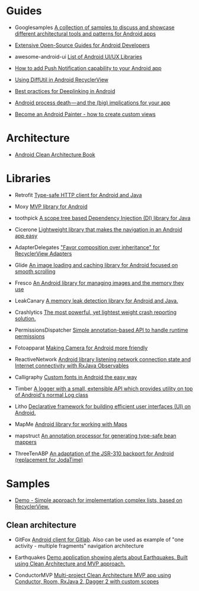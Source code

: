 # Guides

- Googlesamples [A collection of samples to discuss and showcase different architectural tools and patterns for Android apps](https://github.com/googlesamples/android-architecture)

- [Extensive Open-Source Guides for Android Developers](https://github.com/codepath/android_guides)

- awesome-android-ui [List of Android UI/UX Libraries](https://github.com/wasabeef/awesome-android-ui)

- [How to add Push Notification capability to your Android app](https://medium.com/@nileshsingh/how-to-add-push-notification-capability-to-your-android-app-a3cac745e56e)

- [Using DiffUtil in Android RecyclerView](https://medium.com/@iammert/using-diffutil-in-android-recyclerview-bdca8e4fbb00)

- [Best practices for Deeplinking in Android](https://proandroiddev.com/best-practices-for-deeplinking-in-android-1dc1ea060c0c)

- [Android process death — and the (big) implications for your app](https://medium.com/inloop/android-process-kill-and-the-big-implications-for-your-app-1ecbed4921cb)

- [Become an Android Painter - how to create custom views](https://android.jlelse.eu/become-an-android-painter-aadf91cec9d4)

# Architecture

- [Android Clean Architecture Book](https://github.com/AndroidArchitecture/AndroidArchitectureBook)

# Libraries

- Retrofit [Type-safe HTTP client for Android and Java](http://square.github.io/retrofit/)

- Moxy [MVP library for Android](https://github.com/Arello-Mobile/Moxy)

- toothpick [A scope tree based Dependency Injection (DI) library for Java](https://github.com/stephanenicolas/toothpick)

- Cicerone [Lightweight library that makes the navigation in an Android app easy](https://github.com/terrakok/Cicerone)

- AdapterDelegates ["Favor composition over inheritance" for RecyclerView Adapters](https://github.com/sockeqwe/AdapterDelegates)

- Glide [An image loading and caching library for Android focused on smooth scrolling](https://github.com/bumptech/glide)

- Fresco [An Android library for managing images and the memory they use](https://github.com/facebook/fresco)

- LeakCanary [A memory leak detection library for Android and Java.](https://github.com/square/leakcanary)

- Сrashlytics [The most powerful, yet lightest weight crash reporting solution.](https://fabric.io/kits/android/crashlytics)

- PermissionsDispatcher [Simple annotation-based API to handle runtime permissions](https://github.com/permissions-dispatcher/PermissionsDispatcher)

- Fotoapparat [Making Camera for Android more friendly](https://github.com/Fotoapparat/Fotoapparat)

- ReactiveNetwork [Android library listening network connection state and Internet connectivity with RxJava Observables](https://github.com/pwittchen/ReactiveNetwork)

- Calligraphy [Custom fonts in Android the easy way](https://github.com/chrisjenx/Calligraphy)

- Timber [A logger with a small, extensible API which provides utility on top of Android's normal Log class](https://github.com/JakeWharton/timber)

- Litho [Declarative framework for building efficient user interfaces (UI) on Android.](https://fblitho.com/)

- MapMe [Android library for working with Maps](https://github.com/TradeMe/MapMe)

- mapstruct [An annotation processor for generating type-safe bean mappers](https://github.com/mapstruct/mapstruct)

- ThreeTenABP [An adaptation of the JSR-310 backport for Android (replacement for JodaTime)](https://github.com/JakeWharton/ThreeTenABP)

# Samples

- [Demo - Simple approach for implementation complex lists, based on RecyclerView.](https://github.com/MaksTuev/EasyAdapter)

## Clean architecture

-  GitFox [Android client for Gitlab](https://gitlab.com/terrakok/gitlab-client). Also can be used as example of "one activity - multiple fragments" navigation architecture 

- Earthquakes [Demo application showing alerts about Earthquakes. Built using Clean Architecture and MVP approach.](https://github.com/Gaket/Earthquakes)

- ConductorMVP [Multi-project Clean Architecture MVP app using Conductor, Room, RxJava 2, Dagger 2 with custom scopes ](https://github.com/jshvarts/ConductorMVP)

